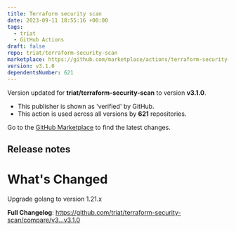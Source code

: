 ```yaml
---
title: Terraform security scan
date: 2023-09-11 18:55:16 +00:00
tags:
  - triat
  - GitHub Actions
draft: false
repo: triat/terraform-security-scan
marketplace: https://github.com/marketplace/actions/terraform-security-scan
version: v3.1.0
dependentsNumber: 621
---
```



Version updated for **triat/terraform-security-scan** to version **v3.1.0**.
- This publisher is shown as 'verified' by GitHub.
- This action is used across all versions by **621** repositories.

Go to the [GitHub Marketplace](https://github.com/marketplace/actions/terraform-security-scan) to find the latest changes.

## Release notes

# What's Changed
Upgrade golang to version 1.21.x

**Full Changelog**: https://github.com/triat/terraform-security-scan/compare/v3...v3.1.0
